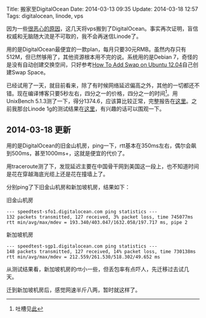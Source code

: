 Title: 搬家至DigitalOcean
Date: 2014-03-13 09:35
Update: 2014-03-18 12:57
Tags: digitalocean, linode, vps

[1]: /life/thinking-about-moving-away-from-linode.html
[2]: /static/plain/digitalocean-512m-unixbench-report-20140313.txt
[3]: /static/plain/linode-1g-unixbench-report-20140126.txt

因为一些[很恶心的原因][1]，这几天将vps搬到了DigitalOcean。事实再次证明，盲信权威和无脑随大流是不可取的，我不会再迷信Linode了。

用的是DigitalOcean最便宜的一款plan，每月只要30元RMB。虽然内存只有512M，但已然够用了，其他资源根本用不完的说。系统用的是Debian 7，奇怪的是没有自动创建交换空间，只好参考[How To Add Swap on Ubuntu 12.04](https://www.digitalocean.com/community/articles/how-to-add-swap-on-ubuntu-12-04)自己创建Swap Space。

已经试用了一天，就目前看来，除了有时候网络延迟偏高之外，其他的一切都还不错。现在编译博客只要5秒左右，四分之一的价格，四分之一的时间[^1]。用UnixBench 5.1.3测了一下，得分1374.6，应该算比较正常，完整报告在[这里][2]。之前我那台Linode 1g的测试结果在[这里][3]，有兴趣的话可以围观一下。

## 2014-03-18 更新
用的是DigitalOcean的旧金山机房，ping一下，rtt基本在350ms左右，偶尔会飙到500ms，甚至1000ms+，这就是便宜的代价了。

用traceroute测了下，发现延迟主要在中国骨干网到美国这一段上，也不知道时间是花在穿越海底光缆上还是花在撞墙上了。

分别ping了下旧金山机房和新加坡机房，结果如下：

旧金山机房

    --- speedtest-sfo1.digitalocean.com ping statistics ---
    132 packets transmitted, 127 received, 3% packet loss, time 745077ms
    rtt min/avg/max/mdev = 193.340/403.047/1632.058/197.717 ms, pipe 2

新加坡机房

    --- speedtest-sgp1.digitalocean.com ping statistics ---
    148 packets transmitted, 127 received, 14% packet loss, time 730138ms
    rtt min/avg/max/mdev = 212.559/261.530/518.302/49.652 ms

从测试结果看，新加坡机房的rtt小一些，但丢包率有点吓人，先迁移过去试几天。

迁到新加坡机房后，感觉网速半斤八两，暂时就这样了。

[^1]: 吐槽见[此][1]

